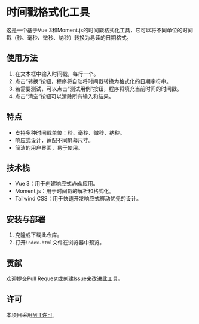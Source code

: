 # 时间戳格式化工具

这是一个基于Vue 3和Moment.js的时间戳格式化工具，它可以将不同单位的时间戳（秒、毫秒、微秒、纳秒）转换为易读的日期格式。

## 使用方法

1. 在文本框中输入时间戳，每行一个。
2. 点击“转换”按钮，程序将自动将时间戳转换为格式化的日期字符串。
3. 若需要测试，可以点击“测试用例”按钮，程序将填充当前时间的时间戳。
4. 点击“清空”按钮可以清除所有输入和结果。

## 特点

- 支持多种时间戳单位：秒、毫秒、微秒、纳秒。
- 响应式设计，适配不同屏幕尺寸。
- 简洁的用户界面，易于使用。

## 技术栈

- Vue 3：用于创建响应式Web应用。
- Moment.js：用于时间戳的解析和格式化。
- Tailwind CSS：用于快速开发响应式移动优先的设计。

## 安装与部署

1. 克隆或下载此仓库。
2. 打开`index.html`文件在浏览器中预览。

## 贡献

欢迎提交Pull Request或创建Issue来改进此工具。

## 许可

本项目采用[MIT许可](LICENSE)。
